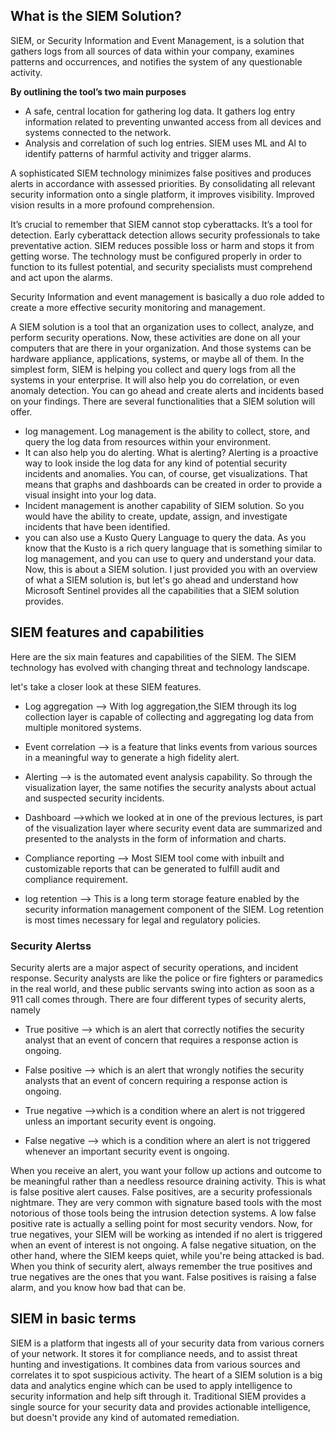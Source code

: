 
## What is the SIEM Solution?

SIEM, or Security Information and Event Management, is a solution that gathers logs from all sources of data within your company, examines patterns and occurrences, and notifies the system of any questionable activity.

**By outlining the tool’s two main purposes**

- A safe, central location for gathering log data. It gathers log entry information related to preventing unwanted access from all devices and systems connected to the network.
- Analysis and correlation of such log entries. SIEM uses ML and AI to identify patterns of harmful activity and trigger alarms.

A sophisticated SIEM technology minimizes false positives and produces alerts in accordance with assessed priorities. By consolidating all relevant security information onto a single platform, it improves visibility. Improved vision results in a more profound comprehension.

It’s crucial to remember that SIEM cannot stop cyberattacks. It’s a tool for detection. Early cyberattack detection allows security professionals to take preventative action. SIEM reduces possible loss or harm and stops it from getting worse. The technology must be configured properly in order to function to its fullest potential, and security specialists must comprehend and act upon the alarms.

Security Information and event management is basically a duo role added to create a more effective security monitoring and management.

A SIEM solution is a tool that an organization uses to collect, analyze, and perform security operations. Now, these activities are done on all your computers that are there in your organization. And those systems can be hardware appliance, applications, systems, or maybe all of them.
In the simplest form, SIEM is helping you collect and query logs from all the systems in your enterprise. It will also help you do correlation, or even anomaly detection. You can go ahead and create alerts and incidents based on your findings.
There are several functionalities that a SIEM solution will offer. 
- log management. Log management is the ability to collect, store, and query the log data from resources within your environment. 
- It can also help you do alerting. 
  What is alerting? Alerting is a proactive way to look inside the log data for any kind of potential security incidents and anomalies. You can, of course, get visualizations. That means that graphs and dashboards can be created in order to provide a visual insight into your log data. 
- Incident management is another capability of SIEM solution. So you would have the ability to create, update, assign, and investigate incidents that have been identified.
- you can also use a Kusto Query Language to query the data. As you know that the Kusto is a rich query language that is something similar to log management, and you can use to query and understand your data.
Now, this is about a SIEM solution. I just provided you with an overview of what a SIEM solution is, but let's go ahead and understand how Microsoft Sentinel provides all the capabilities that a SIEM solution provides.
## SIEM features and capabilities
Here are the six main features and capabilities of the SIEM. The SIEM technology has evolved with changing threat and technology landscape. 

let's take a closer look at these SIEM features.
- Log aggregation --> With log aggregation,the SIEM through its log collection layer is capable of collecting and aggregating log data from multiple monitored systems.

- Event correlation --> is a feature that links events from various sources in a meaningful way to generate a high fidelity alert.

- Alerting -->  is the automated event analysis capability. So through the visualization layer, the same notifies the security analysts about actual and suspected security incidents.

- Dashboard -->which we looked at in one of the previous lectures, is part of the visualization layer where security event data are summarized and presented to the analysts in the form of information and charts.

- Compliance reporting --> Most SIEM tool come with inbuilt and customizable reports that can be generated to fulfill audit and compliance requirement.

- log retention --> This is a long term storage feature enabled by the security information management component of the SIEM. Log retention is most times necessary for legal and regulatory policies.


### Security Alertss

Security alerts are a major aspect of security operations, and incident response. Security analysts are like the police or fire fighters or paramedics in the real world, and these public servants swing into action as soon as a 911 call comes through.
There are four different types of security alerts, namely 
- True positive --> which is an alert that correctly notifies the security analyst that an event of concern that requires a response action is ongoing.

- False positive --> which is an alert that wrongly notifies the security analysts that an event of concern requiring a response action is ongoing.

- True negative -->which is a condition where an alert is not triggered unless an important security event is ongoing.

- False negative --> which is a condition where an alert is not triggered whenever an important security event is ongoing.

When you receive an alert, you want your follow up actions and outcome to be meaningful rather than a needless resource draining activity.
This is what is false positive alert causes. False positives, are a security professionals nightmare. They are very common with signature based tools with the most notorious of those tools being the intrusion detection systems.
A low false positive rate is actually a selling point for most security vendors.
Now, for true negatives, your SIEM will be working as intended if no alert is triggered when an event of interest is not ongoing.
A false negative situation, on the other hand, where the SIEM keeps quiet, while you're being attacked is bad.
When you think of security alert, always remember the true positives and true negatives are the ones that you want. False positives is raising a false alarm, and you know how bad that can be. 


## SIEM in basic terms

SIEM is a platform that ingests all of your security data from various corners of your network. It stores it for compliance needs, and to assist threat hunting and investigations.
It combines data from various sources and correlates it to
spot suspicious activity. 
The heart of a SIEM solution is a big data and analytics engine
which can be used to apply intelligence to security information and help sift through it. Traditional SIEM provides a single source for your security data and provides actionable intelligence, but doesn't provide any kind of automated remediation.

